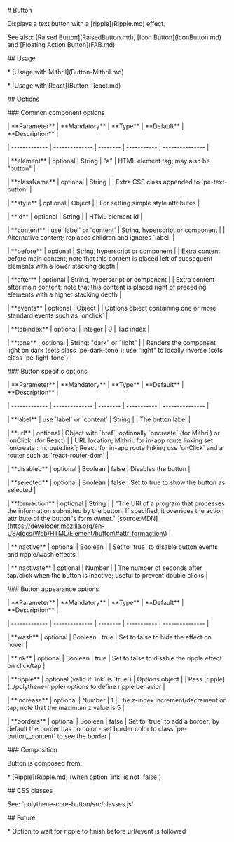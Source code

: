 \# Button



Displays a text button with a \[ripple\]\(Ripple.md\) effect.



See also: \[Raised Button\]\(RaisedButton.md\), \[Icon Button\]\(IconButton.md\) and \[Floating Action Button\]\(FAB.md\)







\#\# Usage



\* \[Usage with Mithril\]\(Button-Mithril.md\)

\* \[Usage with React\]\(Button-React.md\)







\#\# Options



\#\#\# Common component options



\| \*\*Parameter\*\* \|  \*\*Mandatory\*\* \| \*\*Type\*\* \| \*\*Default\*\* \| \*\*Description\*\* \|

\| ------------- \| -------------- \| -------- \| ----------- \| --------------- \|

\| \*\*element\*\*   \| optional       \| String   \| "a"         \| HTML element tag; may also be "button" \|

\| \*\*className\*\* \| optional       \| String   \|             \| Extra CSS class appended to \`pe-text-button\` \|

\| \*\*style\*\*     \| optional       \| Object   \|             \| For setting simple style attributes \|

\| \*\*id\*\*        \| optional       \| String   \|             \| HTML element id \|

\| \*\*content\*\*   \| use \`label\` or \`content\` \| String, hyperscript or component \| \| Alternative content; replaces children and ignores \`label\` \|

\| \*\*before\*\*    \| optional       \| String, hyperscript or component \| \| Extra content before main content; note that this content is placed left of subsequent elements with a lower stacking depth \|

\| \*\*after\*\*     \| optional       \| String, hyperscript or component \| \| Extra content after main content; note that this content is placed right of preceding elements with a higher stacking depth \|

\| \*\*events\*\*    \| optional       \| Object \| \| Options object containing one or more standard events such as \`onclick\` \|

\| \*\*tabindex\*\*  \| optional       \| Integer \| 0 \| Tab index \|

\| \*\*tone\*\*      \| optional       \| String: "dark" or "light" \|  \| Renders the component light on dark \(sets class \`pe-dark-tone\`\); use "light" to locally inverse \(sets class \`pe-light-tone\`\) \|



\#\#\# Button specific options



\| \*\*Parameter\*\* \|  \*\*Mandatory\*\* \| \*\*Type\*\* \| \*\*Default\*\* \| \*\*Description\*\* \|

\| ------------- \| -------------- \| -------- \| ----------- \| --------------- \|

\| \*\*label\*\* \| use \`label\` or \`content\` \| String \| \| The button label \|

\| \*\*url\*\* \| optional \| Object with \`href\`, optionally \`oncreate\` \(for Mithril\) or \`onClick\` \(for React\) \| \| URL location; Mithril: for in-app route linking set \`oncreate : m.route.link\`; React: for in-app route linking use \`onClick\` and a router such as \`react-router-dom\` \|

\| \*\*disabled\*\* \| optional \| Boolean \| false \| Disables the button \|

\| \*\*selected\*\* \| optional \| Boolean \| false \| Set to true to show the button as selected \|

\| \*\*formaction\*\* \| optional \| String \| \| "The URI of a program that processes the information submitted by the button. If specified, it overrides the action attribute of the button"s form owner." \[source:MDN\]\(https://developer.mozilla.org/en-US/docs/Web/HTML/Element/button\#attr-formaction\) \|

\| \*\*inactive\*\* \| optional \| Boolean \| \| Set to \`true\` to disable button events and ripple/wash effects \|

\| \*\*inactivate\*\* \| optional \| Number \| \| The number of seconds after tap/click when the button is inactive; useful to prevent double clicks \|



\#\#\# Button appearance options



\| \*\*Parameter\*\* \|  \*\*Mandatory\*\* \| \*\*Type\*\* \| \*\*Default\*\* \| \*\*Description\*\* \|

\| ------------- \| -------------- \| -------- \| ----------- \| --------------- \|

\| \*\*wash\*\* \| optional \| Boolean \| true \| Set to false to hide the effect on hover \|

\| \*\*ink\*\* \| optional \| Boolean \| true \| Set to false to disable the ripple effect on click/tap \|

\| \*\*ripple\*\* \| optional \(valid if \`ink\` is \`true\`\) \| Options object \| \| Pass \[ripple\]\(../polythene-ripple\) options to define ripple behavior \|

\| \*\*increase\*\* \| optional \| Number \| 1 \| The z-index increment/decrement on tap; note that the maximum z value is 5 \|

\| \*\*borders\*\* \| optional \| Boolean \| false \| Set to \`true\` to add a border; by default the border has no color - set border color to class \`pe-button\_\_content\` to see the border \|







\#\#\# Composition



Button is composed from:



\* \[Ripple\]\(Ripple.md\) \(when option \`ink\` is not \`false\`\)







\#\# CSS classes



See: \`polythene-core-button/src/classes.js\`







\#\# Future



\* Option to wait for ripple to finish before url/event is followed






